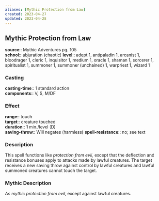 ```yaml
---
aliases: [Mythic Protection from Law]
created: 2023-04-27
updated: 2023-04-28
---
```


## Mythic Protection from Law

**source**:: Mythic Adventures pg. 105  
**school**:: abjuration (chaotic)
**level**:: adept 1, antipaladin 1, arcanist 1, bloodrager 1, cleric 1, inquisitor 1, medium 1, oracle 1, shaman 1, sorcerer 1, spiritualist 1, summoner 1, summoner (unchained) 1, warpriest 1, wizard 1

### Casting

**casting-time**:: 1 standard action  
**components**:: V, S, M/DF

### Effect

**range**:: touch  
**target**:: creature touched  
**duration**:: 1 min./level (D)  
**saving-throw**:: Will negates (harmless)
**spell-resistance**:: no; see text

### Description

This spell functions like *protection from evil*, except that the deflection and resistance bonuses apply to attacks made by lawful creatures. The target receives a new saving throw against control by lawful creatures and lawful summoned creatures cannot touch the target.

### Mythic Description

As *mythic protection from evil*, except against lawful creatures.
